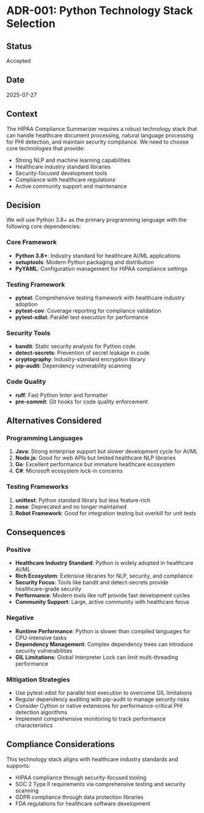 # ADR-001: Python Technology Stack Selection

## Status
Accepted

## Date
2025-07-27

## Context
The HIPAA Compliance Summarizer requires a robust technology stack that can handle healthcare document processing, natural language processing for PHI detection, and maintain security compliance. We need to choose core technologies that provide:

- Strong NLP and machine learning capabilities
- Healthcare industry standard libraries
- Security-focused development tools
- Compliance with healthcare regulations
- Active community support and maintenance

## Decision
We will use Python 3.8+ as the primary programming language with the following core dependencies:

### Core Framework
- **Python 3.8+**: Industry standard for healthcare AI/ML applications
- **setuptools**: Modern Python packaging and distribution
- **PyYAML**: Configuration management for HIPAA compliance settings

### Testing Framework
- **pytest**: Comprehensive testing framework with healthcare industry adoption
- **pytest-cov**: Coverage reporting for compliance validation
- **pytest-xdist**: Parallel test execution for performance

### Security Tools
- **bandit**: Static security analysis for Python code
- **detect-secrets**: Prevention of secret leakage in code
- **cryptography**: Industry-standard encryption library
- **pip-audit**: Dependency vulnerability scanning

### Code Quality
- **ruff**: Fast Python linter and formatter
- **pre-commit**: Git hooks for code quality enforcement

## Alternatives Considered

### Programming Languages
1. **Java**: Strong enterprise support but slower development cycle for AI/ML
2. **Node.js**: Good for web APIs but limited healthcare NLP libraries
3. **Go**: Excellent performance but immature healthcare ecosystem
4. **C#**: Microsoft ecosystem lock-in concerns

### Testing Frameworks
1. **unittest**: Python standard library but less feature-rich
2. **nose**: Deprecated and no longer maintained
3. **Robot Framework**: Good for integration testing but overkill for unit tests

## Consequences

### Positive
- **Healthcare Industry Standard**: Python is widely adopted in healthcare AI/ML
- **Rich Ecosystem**: Extensive libraries for NLP, security, and compliance
- **Security Focus**: Tools like bandit and detect-secrets provide healthcare-grade security
- **Performance**: Modern tools like ruff provide fast development cycles
- **Community Support**: Large, active community with healthcare focus

### Negative
- **Runtime Performance**: Python is slower than compiled languages for CPU-intensive tasks
- **Dependency Management**: Complex dependency trees can introduce security vulnerabilities
- **GIL Limitations**: Global Interpreter Lock can limit multi-threading performance

### Mitigation Strategies
- Use pytest-xdist for parallel test execution to overcome GIL limitations
- Regular dependency auditing with pip-audit to manage security risks
- Consider Cython or native extensions for performance-critical PHI detection algorithms
- Implement comprehensive monitoring to track performance characteristics

## Compliance Considerations
This technology stack aligns with healthcare industry standards and supports:
- HIPAA compliance through security-focused tooling
- SOC 2 Type II requirements via comprehensive testing and security scanning
- GDPR compliance through data protection libraries
- FDA regulations for healthcare software development